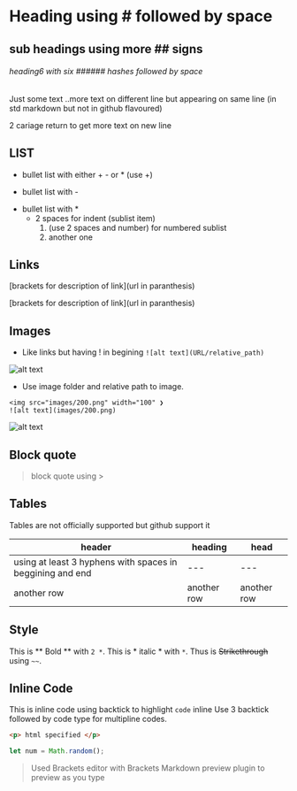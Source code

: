 # Heading using # followed by space
## sub headings using more ## signs
###### heading6 with six ###### hashes followed by space
Just some text
..more text on different line but appearing on same line (in std markdown but not in github flavoured)

2 cariage return to get more text on new line

## LIST
+ bullet list with either + - or * (use +)
- bullet list with -
* bullet list with *
  - 2 spaces for indent (sublist item)
    1. (use 2 spaces and number) for numbered sublist
    2. another one
    
## Links
[brackets for description of link](url in paranthesis)


[brackets for description of link](url in paranthesis)

## Images
- Like links but having ! in begining `![alt text](URL/relative_path)`

![alt text](http://picsum.photos/200/200)

- Use image folder and relative path to image. 

```
<img src="images/200.png" width="100" ❯
![alt text](images/200.png)
```

![alt text](images/myimage)

## Block quote
> block quote using >

## Tables
Tables are not officially supported but github support it

| header | heading | head |
| --- | --- | --- |
| using at least 3 hyphens with spaces in beggining and end | --- | --- |
| another row | another row | another row |

## Style
This is ** Bold ** with `2 *`.
This is * italic * with `*`.
Thus is ~~Strikethrough~~ using `~~`.


## Inline Code

This is inline code using backtick to highlight `code` inline
Use 3 backtick followed by code type for multipline codes.

```html
<p> html specified </p>
```
```javascript
let num = Math.random();
```


> Used Brackets editor with Brackets Markdown preview plugin to preview as you type
